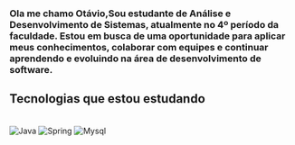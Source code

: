### Ola me chamo Otávio,Sou estudante de Análise e Desenvolvimento de Sistemas, atualmente no 4º período da faculdade. Estou em busca de uma oportunidade para aplicar meus conhecimentos, colaborar com equipes e continuar aprendendo e evoluindo na área de desenvolvimento de software.

## Tecnologias que estou estudando
<div style="display: inline_block"><br/>
  
<img align="center" alt="Java" src="https://img.shields.io/badge/Java-ED8B00?style=for-the-badge&logo=openjdk&logoColor=white">
<img align="center" alt="Spring" src="https://img.shields.io/badge/Spring-6DB33F?style=for-the-badge&logo=spring&logoColor=white">
<img align="center" alt="Mysql"  src="https://img.shields.io/badge/MySQL-00000F?style=for-the-badge&logo=mysql&logoColor=white">
</div>
